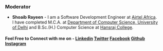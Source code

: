 ### Moderator
* **Shoaib Rayeen** - I am a Software Development Engineer at [ Airtel Africa](https://airtel.africa). I have completed M.C.A. at [Department of Computer Science, University of Delhi](http://cs.du.ac.in/) and B.Sc.(H.) Computer Science at [Hansraj College](https://www.hansrajcollege.ac.in).
#### Feel Free to Connect with me on - [Linkedin](https://www.linkedin.com/in/shoaibrayeen/) [Twitter](https://twitter.com/Shoaibrayeen) [Facebook](https://www.facebook.com/ShoaibRayeen123) [Github](https://github.com/shoaibrayeen) [Instagram](https://www.instagram.com/shoaibrayeen/)
